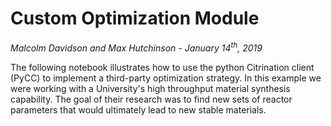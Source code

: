 # Custom Optimization Module
*Malcolm Davidson and Max Hutchinson - January 14<sup>th</sup>, 2019*

The following notebook illustrates how to use the python Citrination client (PyCC) to implement a third-party optimization strategy. In this example we were working with a University's high throughput material synthesis capability. The goal of their research was to find new sets of reactor parameters that would ultimately lead to new stable materials.

